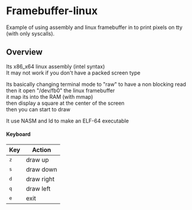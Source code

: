 # Framebuffer-linux
Example of using assembly and linux framebuffer in to print pixels on tty (with only syscalls).

## Overview

Its x86_x64 linux assembly (intel syntax)  
It may not work if you don't have a packed screen type   

Its basically changing terminal mode to "raw" to have a non blocking read  
then it open "/dev/fb0" the linux framebuffer  
it map its into the RAM (with mmap)  
then display a square at the center of the screen  
then you can start to draw  
  
It use NASM and ld to make an ELF-64 executable  

#### Keyboard

| Key              | Action                                                    |
|------------------|-----------------------------------------------------------|
| <kbd>z</kbd>     | draw up                                                   |
| <kbd>s</kbd>     | draw down                                                 |
| <kbd>d</kbd>     | draw right                                                |
| <kbd>q</kbd>     | draw left                                                 |
| <kbd>e</kbd>     | exit                                                      |
